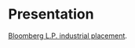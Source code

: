 # Presentation
[Bloomberg L.P. industrial placement](https://hanouchen.github.io/placement-presentation/). 